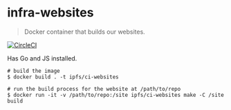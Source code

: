 # infra-websites

> Docker container that builds our websites.

[![CircleCI](https://circleci.com/gh/ipfs/ci-websites.svg?style=svg)](https://circleci.com/gh/ipfs/ci-websites)

Has Go and JS installed.

```console
# build the image
$ docker build . -t ipfs/ci-websites

# run the build process for the website at /path/to/repo
$ docker run -it -v /path/to/repo:/site ipfs/ci-websites make -C /site build
```
